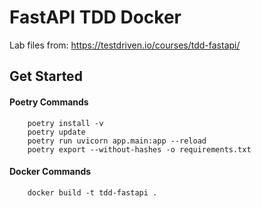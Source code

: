 # FastAPI TDD Docker
Lab files from: https://testdriven.io/courses/tdd-fastapi/

## Get Started
#### Poetry Commands
        poetry install -v
        poetry update
        poetry run uvicorn app.main:app --reload
        poetry export --without-hashes -o requirements.txt


#### Docker Commands
        docker build -t tdd-fastapi .
